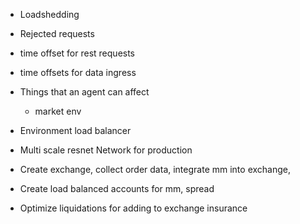 

- Loadshedding
- Rejected requests
- time offset for rest requests
- time offsets for data ingress


- Things that an agent can affect
    - market env

- Environment load balancer

- Multi scale resnet Network for production

- Create exchange, collect order data, integrate mm into exchange, 
- Create load balanced accounts for mm, spread
- Optimize liquidations for adding to exchange insurance
